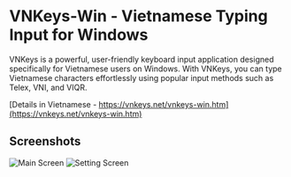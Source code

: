 # VNKeys-Win - Vietnamese Typing Input for Windows 
VNKeys is a powerful, user-friendly keyboard input application designed specifically for Vietnamese users on Windows. With VNKeys, you can type Vietnamese characters effortlessly using popular input methods such as Telex, VNI, and VIQR.

[Details in Vietnamese - https://vnkeys.net/vnkeys-win.htm](https://vnkeys.net/vnkeys-win.htm)

## Screenshots
![Main Screen](https://vnkeys.net/soft/vnkeys/images/1.png)
![Setting Screen](https://vnkeys.net/soft/vnkeys/images/2.png)

